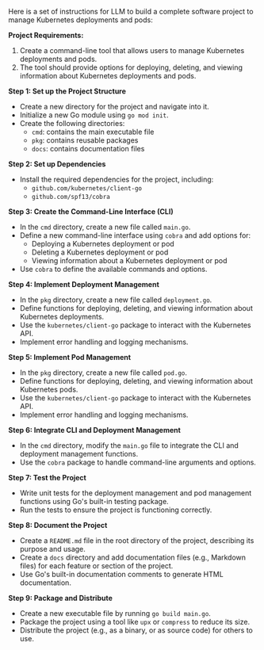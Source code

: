 Here is a set of instructions for LLM to build a complete software project to manage Kubernetes deployments and pods:

**Project Requirements:**

1. Create a command-line tool that allows users to manage Kubernetes deployments and pods.
2. The tool should provide options for deploying, deleting, and viewing information about Kubernetes deployments and pods.

**Step 1: Set up the Project Structure**

* Create a new directory for the project and navigate into it.
* Initialize a new Go module using `go mod init`.
* Create the following directories:
	+ `cmd`: contains the main executable file
	+ `pkg`: contains reusable packages
	+ `docs`: contains documentation files

**Step 2: Set up Dependencies**

* Install the required dependencies for the project, including:
	+ `github.com/kubernetes/client-go`
	+ `github.com/spf13/cobra`

**Step 3: Create the Command-Line Interface (CLI)**

* In the `cmd` directory, create a new file called `main.go`.
* Define a new command-line interface using `cobra` and add options for:
	+ Deploying a Kubernetes deployment or pod
	+ Deleting a Kubernetes deployment or pod
	+ Viewing information about a Kubernetes deployment or pod
* Use `cobra` to define the available commands and options.

**Step 4: Implement Deployment Management**

* In the `pkg` directory, create a new file called `deployment.go`.
* Define functions for deploying, deleting, and viewing information about Kubernetes deployments.
* Use the `kubernetes/client-go` package to interact with the Kubernetes API.
* Implement error handling and logging mechanisms.

**Step 5: Implement Pod Management**

* In the `pkg` directory, create a new file called `pod.go`.
* Define functions for deploying, deleting, and viewing information about Kubernetes pods.
* Use the `kubernetes/client-go` package to interact with the Kubernetes API.
* Implement error handling and logging mechanisms.

**Step 6: Integrate CLI and Deployment Management**

* In the `cmd` directory, modify the `main.go` file to integrate the CLI and deployment management functions.
* Use the `cobra` package to handle command-line arguments and options.

**Step 7: Test the Project**

* Write unit tests for the deployment management and pod management functions using Go's built-in testing package.
* Run the tests to ensure the project is functioning correctly.

**Step 8: Document the Project**

* Create a `README.md` file in the root directory of the project, describing its purpose and usage.
* Create a `docs` directory and add documentation files (e.g., Markdown files) for each feature or section of the project.
* Use Go's built-in documentation comments to generate HTML documentation.

**Step 9: Package and Distribute**

* Create a new executable file by running `go build main.go`.
* Package the project using a tool like `upx` or `compress` to reduce its size.
* Distribute the project (e.g., as a binary, or as source code) for others to use.